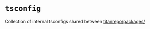 # `tsconfig`

Collection of internal tsconfigs shared between [titanrepo/packages/](https://github.com/khulnasoft/titanrepo/tree/main/packages)
